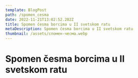 ```yaml
---
template: BlogPost
path: /spomen_cesma
date: 2022-11-21T13:02:52.202Z
title: Spomen česma borcima u II svetskom ratu
metaDescription: Spomen česma borcima u II svetskom ratu
thumbnail: /assets/спомен-чесма.webp
---
```

# Spomen česma borcima u II svetskom ratu
